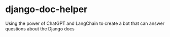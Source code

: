 # django-doc-helper
Using the power of ChatGPT and LangChain to create a bot that can answer questions about the Django docs
